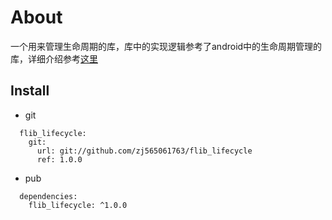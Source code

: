 # About

一个用来管理生命周期的库，库中的实现逻辑参考了android中的生命周期管理的库，详细介绍参考[这里](https://juejin.im/post/5cdd28486fb9a03214378745)

## Install

* git
```
  flib_lifecycle:
    git:
      url: git://github.com/zj565061763/flib_lifecycle
      ref: 1.0.0
```

* pub
```
  dependencies:
    flib_lifecycle: ^1.0.0
```

